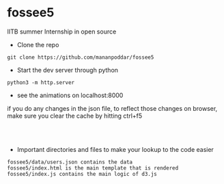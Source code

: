 # fossee5
IITB summer Internship in open source 



- Clone the repo
``` 
git clone https://github.com/mananpoddar/fossee5

```
- Start  the dev server through python
```
python3 -m http.server
```

- see the animations on localhost:8000


if you do any changes in the json file, to reflect those changes on browser,<br>make sure you clear the cache by hitting ctrl+f5

<br><br>
- Important directories and files to make your lookup to the code easier
```
fossee5/data/users.json contains the data
fossee5/index.html is the main template that is rendered
fossee5/index.js contains the main logic of d3.js 
```
